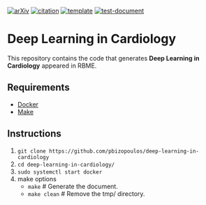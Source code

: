 [![arXiv](http://img.shields.io/badge/cs.LG-arXiv%3A1902.11122-B31B1B.svg)](https://arxiv.org/abs/1902.11122)
[![citation](http://img.shields.io/badge/citation-0091FF.svg)](https://scholar.google.com/scholar_lookup?title=Deep%20Learning%20in%20Cardiology&author=Paschalis%20Bizopoulos&author=Dimitrios%20Koutsouris&publication_date=2020/12/30&arxiv_id=1902.11122)
[![template](http://img.shields.io/badge/template-EEE0B1.svg)](https://github.com/pbizopoulos/a-makefile-for-developing-containerized-latex-technical-documents-template)
[![test-document](https://github.com/pbizopoulos/deep-learning-in-cardiology/workflows/test-document/badge.svg)](https://github.com/pbizopoulos/deep-learning-in-cardiology/actions?query=workflow%3Atest-document)

# Deep Learning in Cardiology
This repository contains the code that generates **Deep Learning in Cardiology** appeared in RBME.

## Requirements
- [Docker](https://docs.docker.com/get-docker/)
- [Make](https://www.gnu.org/software/make/)

## Instructions
1. `git clone https://github.com/pbizopoulos/deep-learning-in-cardiology`
2. `cd deep-learning-in-cardiology/`
3. `sudo systemctl start docker`
4. make options
    - `make` # Generate the document.
    - `make clean` # Remove the tmp/ directory.
